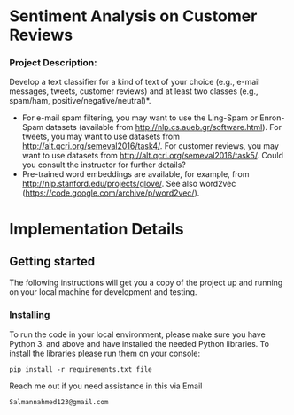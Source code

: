 # Sentiment Analysis on Customer Reviews 


### Project Description:

Develop a text classifier for a kind of text of your choice (e.g., e-mail messages, tweets,
customer reviews) and at least two classes (e.g., spam/ham, positive/negative/neutral)*.

* For e-mail spam filtering, you may want to use the Ling-Spam or Enron-Spam datasets (available
from http://nlp.cs.aueb.gr/software.html). For tweets, you may want to use datasets from
http://alt.qcri.org/semeval2016/task4/. For customer reviews, you may want to use datasets from
http://alt.qcri.org/semeval2016/task5/. Could you consult the instructor for further details?
* Pre-trained word embeddings are available, for example, from http://nlp.stanford.edu/projects/glove/.
See also word2vec (https://code.google.com/archive/p/word2vec/). 

# Implementation Details

## Getting started
The following instructions will get you a copy of the project up and running on your local machine for development and testing.

### Installing
To run the code in your local environment, please make sure you have Python 3. and above and have installed the needed Python libraries.
To install the libraries please run them on your console:

```
pip install -r requirements.txt file
```
Reach me out if you need assistance in this via Email
```
Salmannahmed123@gmail.com
```
